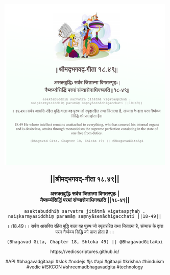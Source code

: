 <img src="../../asset/BG_18_49.png"/>
<center><h2>||श्रीमद्‍भगवद्‍-गीता १८.४९||</h2>
<h3>असक्तबुद्धिः सर्वत्र जितात्मा विगतस्पृहः |<br/>नैष्कर्म्यसिद्धिं परमां संन्यासेनाधिगच्छति ||१८-४९||</h3>
<pre>asaktabuddhiḥ sarvatra jitātmā vigataspṛhaḥ .<br/>naiṣkarmyasiddhiṃ paramāṃ saṃnyāsenādhigacchati ||18-49||</pre>
<p>।।18.49।। सर्वत्र आसक्ति रहित बुद्धि वाला वह पुरुष जो स्पृहारहित तथा जितात्मा है, संन्यास के द्वारा परम नैर्ष्कम्य सिद्धि को प्राप्त होता है।।</p>
<pre>(Bhagavad Gita, Chapter 18, Shloka 49) || @BhagavadGitaApi</pre><p>https://vedicscriptures.github.io/</p><p>#API #bhagavadgitaapi #slok #nodejs #js #api #gitaapi #krishna #hinduism #vedic #ISKCON #shreemadbhagavadgita #technology</p></center>